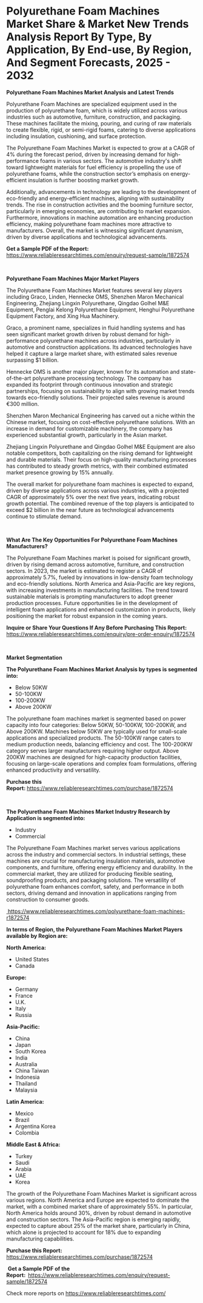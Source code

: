 <p><h1>Polyurethane Foam Machines Market Share & Market New Trends Analysis Report By Type, By Application, By End-use, By Region, And Segment Forecasts, 2025 - 2032</h1></p><p><strong>Polyurethane Foam Machines Market Analysis and Latest Trends</strong></p>
<p><p>Polyurethane Foam Machines are specialized equipment used in the production of polyurethane foam, which is widely utilized across various industries such as automotive, furniture, construction, and packaging. These machines facilitate the mixing, pouring, and curing of raw materials to create flexible, rigid, or semi-rigid foams, catering to diverse applications including insulation, cushioning, and surface protection.</p><p>The Polyurethane Foam Machines Market is expected to grow at a CAGR of 4% during the forecast period, driven by increasing demand for high-performance foams in various sectors. The automotive industry's shift toward lightweight materials for fuel efficiency is propelling the use of polyurethane foams, while the construction sector’s emphasis on energy-efficient insulation is further boosting market growth. </p><p>Additionally, advancements in technology are leading to the development of eco-friendly and energy-efficient machines, aligning with sustainability trends. The rise in construction activities and the booming furniture sector, particularly in emerging economies, are contributing to market expansion. Furthermore, innovations in machine automation are enhancing production efficiency, making polyurethane foam machines more attractive to manufacturers. Overall, the market is witnessing significant dynamism, driven by diverse applications and technological advancements.</p></p>
<p><strong>Get a Sample PDF of the Report:&nbsp;</strong> <a href="https://www.reliableresearchtimes.com/enquiry/request-sample/1872574?utm_campaign=2999&utm_medium=2&utm_source=Github&utm_content=ia&utm_term=08042025&utm_id=polyurethane-foam-machines">https://www.reliableresearchtimes.com/enquiry/request-sample/1872574</a></p>
<p>&nbsp;</p>
<p><strong>Polyurethane Foam Machines Major Market Players</strong></p>
<p><p>The Polyurethane Foam Machines Market features several key players including Graco, Linden, Hennecke OMS, Shenzhen Maron Mechanical Engineering, Zhejiang Lingxin Polyurethane, Qingdao Golhel M&E Equipment, Penglai Kelong Polyurethane Equipment, Henghui Polyurethane Equipment Factory, and Xing Hua Machinery. </p><p>Graco, a prominent name, specializes in fluid handling systems and has seen significant market growth driven by robust demand for high-performance polyurethane machines across industries, particularly in automotive and construction applications. Its advanced technologies have helped it capture a large market share, with estimated sales revenue surpassing $1 billion.</p><p>Hennecke OMS is another major player, known for its automation and state-of-the-art polyurethane processing technology. The company has expanded its footprint through continuous innovation and strategic partnerships, focusing on sustainability to align with growing market trends towards eco-friendly solutions. Their projected sales revenue is around €300 million.</p><p>Shenzhen Maron Mechanical Engineering has carved out a niche within the Chinese market, focusing on cost-effective polyurethane solutions. With an increase in demand for customizable machinery, the company has experienced substantial growth, particularly in the Asian market.</p><p>Zhejiang Lingxin Polyurethane and Qingdao Golhel M&E Equipment are also notable competitors, both capitalizing on the rising demand for lightweight and durable materials. Their focus on high-quality manufacturing processes has contributed to steady growth metrics, with their combined estimated market presence growing by 15% annually.</p><p>The overall market for polyurethane foam machines is expected to expand, driven by diverse applications across various industries, with a projected CAGR of approximately 5% over the next five years, indicating robust growth potential. The combined revenue of the top players is anticipated to exceed $2 billion in the near future as technological advancements continue to stimulate demand.</p></p>
<p>&nbsp;</p>
<p><strong>What Are The Key Opportunities For Polyurethane Foam Machines Manufacturers?</strong></p>
<p><p>The Polyurethane Foam Machines market is poised for significant growth, driven by rising demand across automotive, furniture, and construction sectors. In 2023, the market is estimated to register a CAGR of approximately 5.7%, fueled by innovations in low-density foam technology and eco-friendly solutions. North America and Asia-Pacific are key regions, with increasing investments in manufacturing facilities. The trend toward sustainable materials is prompting manufacturers to adopt greener production processes. Future opportunities lie in the development of intelligent foam applications and enhanced customization in products, likely positioning the market for robust expansion in the coming years.</p></p>
<p><strong>Inquire or Share Your Questions If Any Before Purchasing This Report:</strong> <a href="https://www.reliableresearchtimes.com/enquiry/pre-order-enquiry/1872574?utm_campaign=2999&utm_medium=2&utm_source=Github&utm_content=ia&utm_term=08042025&utm_id=polyurethane-foam-machines">https://www.reliableresearchtimes.com/enquiry/pre-order-enquiry/1872574</a></p>
<p>&nbsp;</p>
<p><strong>Market Segmentation</strong></p>
<p><strong>The Polyurethane Foam Machines Market Analysis by types is segmented into:</strong></p>
<p><ul><li>Below 50KW</li><li>50-100KW</li><li>100-200KW</li><li>Above 200KW</li></ul></p>
<p><p>The polyurethane foam machines market is segmented based on power capacity into four categories: Below 50KW, 50-100KW, 100-200KW, and Above 200KW. Machines below 50KW are typically used for small-scale applications and specialized products. The 50-100KW range caters to medium production needs, balancing efficiency and cost. The 100-200KW category serves larger manufacturers requiring higher output. Above 200KW machines are designed for high-capacity production facilities, focusing on large-scale operations and complex foam formulations, offering enhanced productivity and versatility.</p></p>
<p><strong>Purchase this Report:&nbsp;</strong><a href="https://www.reliableresearchtimes.com/purchase/1872574?utm_campaign=2999&utm_medium=2&utm_source=Github&utm_content=ia&utm_term=08042025&utm_id=polyurethane-foam-machines">https://www.reliableresearchtimes.com/purchase/1872574</a></p>
<p>&nbsp;</p>
<p><strong>The Polyurethane Foam Machines Market Industry Research by Application is segmented into:</strong></p>
<p><ul><li>Industry</li><li>Commercial</li></ul></p>
<p><p>The Polyurethane Foam Machines market serves various applications across the industry and commercial sectors. In industrial settings, these machines are crucial for manufacturing insulation materials, automotive components, and furniture, offering energy efficiency and durability. In the commercial market, they are utilized for producing flexible seating, soundproofing products, and packaging solutions. The versatility of polyurethane foam enhances comfort, safety, and performance in both sectors, driving demand and innovation in applications ranging from construction to consumer goods.</p></p>
<p><a href="https://www.reliableresearchtimes.com/polyurethane-foam-machines-r1872574?utm_campaign=2999&utm_medium=2&utm_source=Github&utm_content=ia&utm_term=08042025&utm_id=polyurethane-foam-machines">&nbsp;https://www.reliableresearchtimes.com/polyurethane-foam-machines-r1872574</a></p>
<p><strong>In terms of Region, the Polyurethane Foam Machines Market Players available by Region are:</strong></p>
<p>
    <p> <strong> North America: </strong>
        <ul>
            <li>United States</li>
            <li>Canada</li>
        </ul>
        </p> 
    <p> <strong> Europe: </strong>
        <ul>
            <li>Germany</li>
            <li>France</li>
            <li>U.K.</li>
            <li>Italy</li>
            <li>Russia</li>
        </ul>
        </p> 
    <p> <strong> Asia-Pacific: </strong>
        <ul>
            <li>China</li>
            <li>Japan</li>
            <li>South Korea</li>
            <li>India</li>
            <li>Australia</li>
            <li>China Taiwan</li>
            <li>Indonesia</li>
            <li>Thailand</li>
            <li>Malaysia</li>
        </ul>
        </p> 
    <p> <strong> Latin America: </strong>
        <ul>
            <li>Mexico</li>
            <li>Brazil</li>
            <li>Argentina Korea</li>
            <li>Colombia</li>
        </ul>
        </p> 
    <p> <strong> Middle East & Africa: </strong>
        <ul>
            <li>Turkey</li>
            <li>Saudi</li>
            <li>Arabia</li>
            <li>UAE</li>
            <li>Korea</li>
        </ul>
    </p>
    </p>
<p><p>The growth of the Polyurethane Foam Machines Market is significant across various regions. North America and Europe are expected to dominate the market, with a combined market share of approximately 55%. In particular, North America holds around 30%, driven by robust demand in automotive and construction sectors. The Asia-Pacific region is emerging rapidly, expected to capture about 25% of the market share, particularly in China, which alone is projected to account for 18% due to expanding manufacturing capabilities.</p></p>
<p><strong>Purchase this Report: </strong><a href="https://www.reliableresearchtimes.com/purchase/1872574?utm_campaign=2999&utm_medium=2&utm_source=Github&utm_content=ia&utm_term=08042025&utm_id=polyurethane-foam-machines">https://www.reliableresearchtimes.com/purchase/1872574</a></p>
<p>&nbsp;<strong>Get a Sample PDF of the Report:&nbsp;&nbsp;</strong><a href="https://www.reliableresearchtimes.com/enquiry/request-sample/1872574?utm_campaign=2999&utm_medium=2&utm_source=Github&utm_content=ia&utm_term=08042025&utm_id=polyurethane-foam-machines">https://www.reliableresearchtimes.com/enquiry/request-sample/1872574</a></p>
<p><strong></strong></p>
<p>Check more reports on <a href="https://www.reliableresearchtimes.com/?utm_campaign=2999&utm_medium=2&utm_source=Github&utm_content=ia&utm_term=08042025&utm_id=polyurethane-foam-machines">https://www.reliableresearchtimes.com/</a></p>